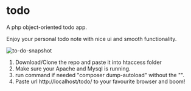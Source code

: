 # todo
A php object-oriented todo app.

Enjoy your personal todo note with nice ui and smooth functionality.

![to-do-snapshot](https://user-images.githubusercontent.com/28216793/151143423-f589a0c0-fca5-404a-a1df-af4af7785370.PNG)

1. Download/Clone the repo and paste it into htaccess folder
2. Make sure your Apache and Mysql is running.
3. run command if needed "composer dump-autoload" without the "".
4. Paste url http://localhost/todo/ to your favourite browser and boom!




